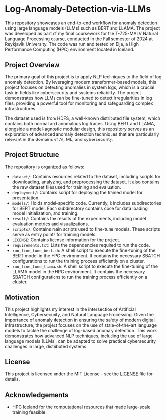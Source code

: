 # Log-Anomaly-Detection-via-LLMs
This repository showcases an end-to-end workflow for anomaly detection using large language models (LLMs) such as BERT and LLAMA. 
The project was developed as part of my final coursework for the T-725-MALV Natural Language Processing course, 
conducted in the Fall semester of 2024 at Reykjavik University. The code was run and tested on Elja, a High Performance 
Computing (HPC) environment located in Iceland.

## Project Overview
The primary goal of this project is to apply NLP techniques to the field of log anomaly detection. By leveraging modern 
transformer-based models, this project focuses on detecting anomalies in system logs, which is a crucial task in fields 
like cybersecurity and systems reliability. The project demonstrates how LLMs can be fine-tuned to detect 
irregularities in log files, providing a powerful tool for monitoring and safeguarding complex infrastructures.

The dataset used is from HDFS, a well-known distributed file system, which contains both normal and anomalous log traces.
Using BERT and LLAMA, alongside a model-agnostic modular design, this repository serves as an exploration of advanced 
anomaly detection techniques that are particularly relevant in the domains of AI, ML, and cybersecurity.

## Project Structure
The repository is organized as follows:
- `dataset/`: Contains resources related to the dataset, including scripts for downloading, analyzing, and preprocessing the dataset. It also contains the raw dataset files used for training and evaluation.
- `deployment/`: Contains script for deploying the trained model for presentation.
- `models/`: Holds model-specific code. Currently, it includes subdirectories for BERT model. Each subdirectory contains code for data loading, model initialization, and training.
- `result/`: Contains the results of the experiments, including model evaluation metrics and visualizations.
- `scripts/`: Contains main scripts used to fine-tune models. These scripts serve as entry points for training models.
- `LICENSE`: Contains license information for the project.
- `requirements.txt`: Lists the dependencies required to run the code.
- `run_fine_tune_bert.sh`: A shell script to execute the fine-tuning of the BERT model in the HPC environment. It contains the necessary SBATCH configurations to run the training process efficiently on a cluster.
- `run_fine_tune_llama.sh`: A shell script to execute the fine-tuning of the LLAMA model in the HPC environment. It contains the necessary SBATCH configurations to run the training process efficiently on a cluster.

## Motivation
This project highlights my interest in the intersection of Artificial Intelligence, Cybersecurity, and Natural Language 
Processing. Given the importance of anomaly detection in ensuring the safety of modern digital infrastructure, the 
project focuses on the use of state-of-the-art language models to tackle the challenge of log-based anomaly detection. 
This work demonstrates how advanced NLP techniques, including the use of large language models (LLMs), can be adapted 
to solve practical cybersecurity challenges in large, distributed systems.

## License
This project is licensed under the MIT License - see the [LICENSE](LICENSE) file for details.

## Acknowledgements
- HPC Iceland for the computational resources that made large-scale training feasible.
